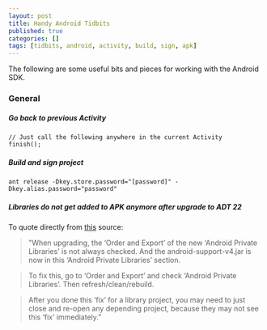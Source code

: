 ```yaml
---
layout: post
title: Handy Android Tidbits
published: true
categories: []
tags: [tidbits, android, activity, build, sign, apk]
---
```

The following are some useful bits and pieces for working with the Android SDK.

### General
##### Go back to previous Activity
``` language-java
// Just call the following anywhere in the current Activity
finish();
```

##### Build and sign project
```
ant release -Dkey.store.password="[password]" -Dkey.alias.password="password"
```

##### Libraries do not get added to APK anymore after upgrade to ADT 22
To quote directly from [this](https://groups.google.com/d/msg/adt-dev/epOfZbKPFdk/RbR2VYNQ5_8J) source:
> "When upgrading, the ‘Order and Export’ of the new ‘Android Private Libraries’ is not always checked. And the android-support-v4.jar is now in this ‘Android Private Libraries’ section.

>To fix this, go to ‘Order and Export’ and check ‘Android Private Libraries’. Then refresh/clean/rebuild.

>After you done this ‘fix’ for a library project, you may need to just close and re-open any depending project, because they may not see this ‘fix’ immediately.”
